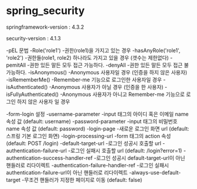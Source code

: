 # spring_security

springframework-version : 4.3.2

security-version : 4.1.3

-pEL 문법
  -Role('role1')
    -권한(role1)을 가지고 있는 경우
  -hasAnyRole('role1', 'role2')
    -권한들(role1, role2) 하나라도 가지고 있을 경우 (갯수는 제한없다)
  -pemitAll
    -권한 있든 말든 모두 접근 가능하다.
  -denyAll
    -권한 있든 말든 모두 접근 불가능하다.
  -isAnonymous()
    -Anonymous 사용자일 경우 (인증을 하지 않은 사용자)
  -isRememberMe()
    -Remember-me 기능으로 로그인한 사용자일 경우
  -isAuthenticated()
    -Anonymous 사용자가 아닐 경우 (인증을 한 사용자)
  -isFullyAuthenticated()
    -Anonymous 사용자가 아니고 Remember-me 기능으로 로그인 하지 않은 사용자 일 경우
    
 -form-login 설정
	-username-parameter
		-input 태그의 아이디 혹은 이메일 name 속성 값 (default: username)
	-password-parameter
		-input 태그의 비밀번호 name 속성 값 (default: password)
	-login-page
		-새로운 로그인 화면 url (default: 스프링 기본 로그인 화면)
	-login-processing-url
		-form 태그의 action 속성 (default: POST /login)
	-default-target-url
		-로그인 성공시 호출할 url
	-authentication-failure-url
		-로그인 실패시 호출할 url (default: /login?error=1)
	-authentication-success-handler-ref
		-로그인 성공시 default-target-url이 아닌 핸들러로 리다이렉트
	-authentication-failure-handler-ref
		-로그인 실패시 authentication-failure-url이 아닌 핸들러로 리다이렉트
	-always-use-default-target
		-무조건 핸들러가 지정한 페이지로 이동 (default: false)

